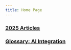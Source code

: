 ```yaml
---
title: Home Page
---
```


### [2025 Articles](/2025.html)
### [Glossary: AI Integration](Glossary-AI-Integration.html)
